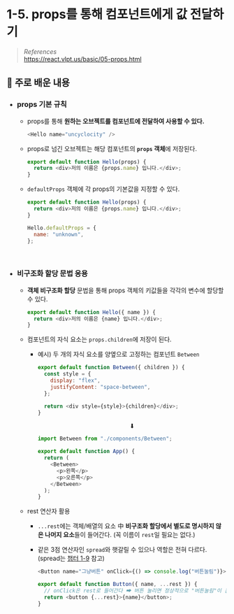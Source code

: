 # 1-5. props를 통해 컴포넌트에게 값 전달하기

> _References_ <br> https://react.vlpt.us/basic/05-props.html

## 📕 주로 배운 내용

- ### props 기본 규칙

  - props를 통해 **원하는 오브젝트를 컴포넌트에 전달하여 사용할 수 있다.**

    ```javascript
    <Hello name="uncyclocity" />
    ```

  - props로 넘긴 오브젝트는 해당 컴포넌트의 **`props` 객체**에 저장된다.

    ```javascript
    export default function Hello(props) {
      return <div>저의 이름은 {props.name} 입니다.</div>;
    }
    ```

  - `defaultProps` 객체에 각 props의 기본값을 지정할 수 있다.

    ```javascript
    export default function Hello(props) {
      return <div>저의 이름은 {props.name} 입니다.</div>;
    }

    Hello.defaultProps = {
      name: "unknown",
    };
    ```

<br>

- ### 비구조화 할당 문법 응용

  - **객체 비구조화 할당** 문법을 통해 props 객체의 키값들을 각각의 변수에 할당할 수 있다.

    ```javascript
    export default function Hello({ name }) {
      return <div>저의 이름은 {name} 입니다.</div>;
    }
    ```

  - 컴포넌트의 자식 요소는 `props.children`에 저장이 된다.

    - 예시) 두 개의 자식 요소를 양옆으로 고정하는 컴포넌트 `Between`

      ```javascript
      export default function Between({ children }) {
        const style = {
          display: "flex",
          justifyContent: "space-between",
        };

        return <div style={style}>{children}</div>;
      }
      ```

      <center>⬇</center>

      ```javascript
      import Between from "./components/Between";

      export default function App() {
        return (
          <Between>
            <p>왼쪽</p>
            <p>오른쪽</p>
          </Between>
        );
      }
      ```

  - rest 연산자 활용

    - `...rest`에는 객체/배열의 요소 中 **비구조화 할당에서 별도로 명시하지 않은 나머지 요소**들이 들어간다. (꼭 이름이 `rest`일 필요는 없다.)
    - 같은 3점 연산자인 `spread`와 햇갈릴 수 있으나 역할은 전혀 다르다. (spread는 <a href="https://github.com/uncyclocity/study_react/tree/main/1-09_multiple_inputs">챕터 1-9</a> 참고)

      ```javascript
      <Button name="그냥버튼" onClick={() => console.log("버튼눌림")}>
      ```

      ```javascript
      export default function Button({ name, ...rest }) {
        // onClick은 rest로 들어간다 ➡ 버튼 눌리면 정상적으로 "버튼눌림"이 콘솔에 출력된다.
        return <button {...rest}>{name}</button>;
      }
      ```
